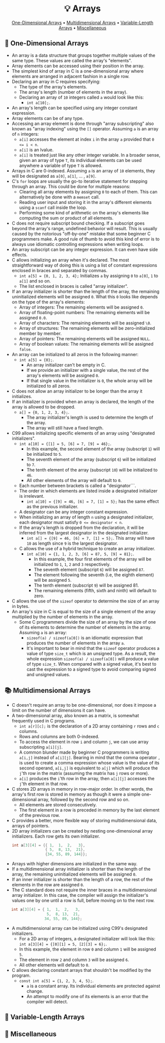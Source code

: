 <h1 align="center">💡<strong> Arrays</strong></h1>
<p align="center">
  <a href="#straight_ruler-one-dimensional-arrays">One-Dimensional Arrays</a> •
  <a href="#books-multidimensional-arrays">Multidimensional Arrays</a> •
  <a href="#rainbow-variable-length-arrays">Variable-Length Arrays</a> •
  <a href="#game_die-miscellaneous"> Miscellaneous</a>
</p>

## :straight_ruler: One-Dimensional Arrays

* An array is a data structure that groups together multiple values of the same type. These values are called the array's "elements".
* Array elements can be accessed using their position in the array.
* The simplest kind of array in C is a one-dimensional array where elements are arranged in adjacent fashion in a single row.
* Declaring an array in C requires specifying:
   * The type of the array's elements.
   * The array's length (number of elements in the array).
   * Declaring an array of ```10``` integers called ```a``` would look like this:
      * ```int a[10];```.
* An array's length can be specified using any integer constant expression.
* Array elements can be of any type.
* Accessing an array element is done through "array subscripting" also known as "array indexing" using the ```[]``` operator. Assuming ```a``` is an array of ```n``` integers:
   * ```a[i]``` accesses the element at index ```i``` in the array ```a``` provided that ```0 <= i < n```.
   * ```a[i]``` is an lvalue.
   * ```a[i]``` is treated just like any other integer variable. In a broader sense, given an array of type ```T```, its individual elements can be used anywhere a variable of type ```T``` is allowed.
* Arrays in C are 0-indexed. Assuming ```a``` is an array of ```10``` elements, they will be designated as ```a[0]```, ```a[1]```, ... , ```a[9]```.
* C's ```for``` loops are usually the go-to iterative statement for stepping through an array. This could be done for multiple reasons:
   * Clearing all array elements by assigning ```0``` to each of them. This can alternatively be done with a ```memset``` call.
   * Reading user input and storing it in the array's different elements using a ```scanf``` call inside the loop.
   * Performing some kind of arithmetic on the array's elements like computing the sum or product of all elements.
* C does not require subscript bound checking. If a subscript goes beyond the array's range, undefined behavior will result. This is usually caused by the notorious "off-by-one" mistake that some beginner C programmers make. A good rule of thumb to avoid this kind of error is to always use idiomatic controlling expressions when writing loops.
* An array subscript can be any integer expression. It can even have side effects.
* C allows initializing an array when it's declared. The most straightforward way of doing this is using a list of constant expressions enclosed in braces and separated by commas.
   * ```int a[5] = {0, 1, 2, 3, 4};``` Initializes ```a``` by assigning ```0``` to ```a[0]```, ```1``` to ```a[1]``` and so on.
   * The list enclosed in braces is called "array initializer".
* If an array initializer is shorter than the length of the array, the remaining uninitialized elements will be assigned ```0```. What this ```0``` looks like depends on the type of the array's elements:
   * Array of integers: The remaining elements will be assigned ```0```.
   * Array of floating-point numbers: The remaining elements will be assigned ```0.0```.
   * Array of characters: The remaining elements will be assigned ```\0```.
   * Array of structures: The remaining elements will be zero-initialized member by member.
   * Array of pointers: The remaining elements will be assigned ```NULL```.
   * Array of boolean values: The remaining elements will be assigned ```false```.
* An array can be initialized to all zeros in the following manner:
   * ```int a[5] = {0};```.
      * An array initializer can't be empty in C.
      * If we provide an initializer with a single value, the rest of the array's elements will be assigned ```0```.
      * If that single value in the initializer is ```0```, the whole array will be initialized to all zeros.
* C does not allow an array initializer to be longer than the array it initializes.
* If an initializer is provided when an array is declared, the length of the array is allowed to be dropped.
   * ```a[] = {0, 1, 2, 3, 4};```.
      * The array initializer's length is used to determine the length of the array.
      * The array will still have a fixed length.
* C99 allows initializing specific elements of an array using "designated initializers".
   * ```int a[10] = {[1] = 5, [6] = 7, [9] = 46};```.
      * In this example, the second element of the array (subscript ```1```) will be initialized to ```5```.
      * The seventh element of the array (subscript ```6```) will be initialized to ```7```.
      * The tenth element of the array (subscript ```10```) will be initialized to ```46```.
      * All other elements of the array will default to ```0```.
   * Each number between brackets is called a "designator```.
   * The order in which elements are listed inside a designated initializer is irrelevant.
      * ```int a[10] = {[9] = 46, [6] = 7, [1] = 5};``` has the same effect as the previous initializer.
   * A designator can be any integer constant expression.
   * When initializing an array of length ```n``` using a designated initializer, each designator must satisfy ```0 <= designator < n```.
   * If the array's length is dropped from the declaration, it will be inferred from the largest designator in the designated initializer.
      * ```int a[] = {[9] = 46, [6] = 7, [1] = 5};```. This array will have ```10``` as length since ```9``` is the largest designator.
   * C allows the use of a hybrid technique to create an array initializer.
      * ```int a[10] = {1, 1, 2, 3, [6] = 87, 5, [9] = 81};```.
         * In this example, the four first elements of the array will be initialized to ```1```, ```1```, ```2``` and ```3``` respectively.
         * The seventh element (subscript ```6```) will be assigned ```87```.
         * The element following the seventh (i.e, the eighth element) will be assigned ```5```.
         * The tenth element (subscript ```9```) will be assigned 81.
         * The remaining elements (fifth, sixth and ninth) will default to zero.
* C allows the use of the ```sizeof``` operator to determine the size of an array in bytes.
* An array's size in C is equal to the size of a single element of the array multiplied by the number of elements in the array.
   * Some C programmers divide the size of an array by the size of one of its elements to determine the number of elements in the array. Assuming ```a``` is an array:
      * ```sizeof(a) / sizeof(a[0])``` is an idiomatic expression that produces the number of elements in the array ```a```.
      * It's important to bear in mind that the ```sizeof``` operator produces a value of type ```size_t``` which is an unsigned type. As a result, the whole expression ```sizeof(a) / sizeof(a[0])``` will produce a value of type ```size_t```. When compared with a signed value, it's best to cast the expression to a signed type to avoid comparing signed and unsigned values.

## :books: Multidimensional Arrays

* C doesn't require an array to be one-dimensional, nor does it impose a limit on the number of dimensions it can have.
* A two-dimensional array, also known as a matrix, is somewhat frequently used in C programs.
   * ```int a[r][c];``` is the declaration of a 2D array containing ```r``` rows and ```c``` columns.
   * Rows and columns are both 0-indexed.
   * To access the element in row ```i``` and column ```j```, we can use array subscripting ```a[i][j]```.
   * A common blunder made by beginner C programmers is writing ```a[i,j]``` instead of ```a[i][j]```. Bearing in mind that the comma operator ```,``` is used to create a comma expression whose value is the value of its second operand, ```a[i,j]``` is equivalent to ```a[j]``` which will produce the ```j```'th row in the matrix (assuming the matrix has ```j``` rows or more).
   * ```a[i]``` produces the ```i```'th row in the array, then ```a[i][j]``` accesses the ```j```'th element in that row.
* C stores 2D arrays in memory in row-major order. In other words, the array's first row is stored in memory as though it were a simple one-dimensional array, followed by the second row and so on.
   * All elements are stored consecutively.
   * The first element in a row is preceded in memory by the last element of the previous row.
* C provides a better, more flexible way of storing multidimensional data, arrays of pointers.
* 2D array initializers can be created by nesting one-dimensional array initializers. Each row gets its own initializer.
   ```c
   int a[3][4] = {{ 1,  1,  2,   3},
                  { 5,  8, 13,  21},
                  {34, 55, 89, 144}};
   ```
* Arrays with higher dimensions are initialized in the same way.
* If a multidimensional array initializer is shorter than the length of the array, the remaining uninitialized elements will be assigned ```0```.
* If an inner initializer is shorter than the length of a row, the rest of the elements in the row are assigned ```0```.
* The C standard does not require the inner braces in a multidimensional array initializer. In this case, the compiler will assign the initializer's values one by one until a row is full, before moving on to the next row.
```c
   int a[3][4] = { 1,  1,  2,   3,
                   5,  8, 13,  21,
                  34, 55, 89, 144};
   ```
* A multidimensional array can be initialized using C99's designated initializers.
   * For a 2D array of integers, a designated initializer will look like this: ```int a[3][4] = {[0][1] = 5, [2][3] = 6};```.
   * In this example, the element in row ```0``` and column ```1``` will be assigned ```5```.
   * The element in row ```2``` and column ```3``` will be assigned ```6```.
   * All other elements will default to ```0```.
* C allows declaring constant arrays that shouldn't be modified by the program.
   * ```const int a[5] = {1, 2, 3, 4, 5};```.
      * ```a``` is a constant array. Its individual elements are protected against change.
      * An attempt to modify one of its elements is an error that the compiler will detect.

## :rainbow: Variable-Length Arrays

## :game_die: Miscellaneous